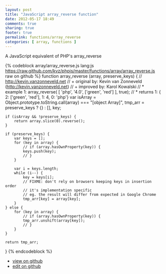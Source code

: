 ```yaml
---
layout: post
title: "JavaScript array_reverse function"
date: 2012-05-17 18:49
comments: true
sharing: true
footer: true
permalink: functions/array_reverse
categories: [ array, functions ]
---
```

A JavaScript equivalent of PHP's array_reverse
<!-- more -->
{% codeblock array/array_reverse.js lang:js https://raw.github.com/kvz/phpjs/master/functions/array/array_reverse.js raw on github %}
function array_reverse (array, preserve_keys) {
    // http://kevin.vanzonneveld.net
    // +   original by: Kevin van Zonneveld (http://kevin.vanzonneveld.net)
    // +   improved by: Karol Kowalski
    // *     example 1: array_reverse( [ 'php', '4.0', ['green', 'red'] ], true);
    // *     returns 1: { 2: ['green', 'red'], 1: 4, 0: 'php'}
    var isArray = Object.prototype.toString.call(array) === "[object Array]",
        tmp_arr = preserve_keys ? {} : [],
        key;
        
    if (isArray && !preserve_keys) {
        return array.slice(0).reverse();
    }

    if (preserve_keys) {
        var keys = [];
        for (key in array) {
            // if (array.hasOwnProperty(key)) {
            keys.push(key);
            // }
        }
        
        var i = keys.length;
        while (i--) {
            key = keys[i];
            // FIXME: don't rely on browsers keeping keys in insertion order
            // it's implementation specific
            // eg. the result will differ from expected in Google Chrome
            tmp_arr[key] = array[key];
        }
    } else {
        for (key in array) {
            // if (array.hasOwnProperty(key)) {
            tmp_arr.unshift(array[key]);
            // }
        }
    }

    return tmp_arr;
}
{% endcodeblock %}
<ul>
 <li><a href="https://github.com/kvz/phpjs/blob/master/functions/array/array_reverse.js">view on github</a></li>
 <li><a href="https://github.com/kvz/phpjs/edit/master/functions/array/array_reverse.js">edit on github</a></li>
</ul>

